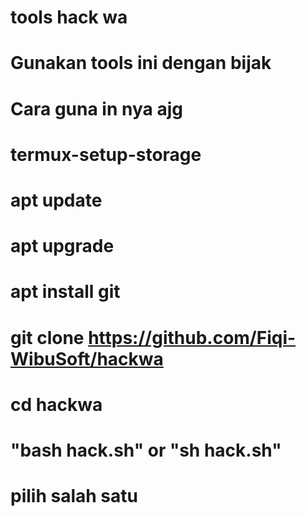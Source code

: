 # tools hack wa
# Gunakan tools ini dengan bijak 
# Cara guna in nya ajg
# termux-setup-storage
# apt update 
# apt upgrade 
# apt install git 
# git clone https://github.com/Fiqi-WibuSoft/hackwa
# cd hackwa
# "bash hack.sh" or "sh hack.sh"
# pilih salah satu
